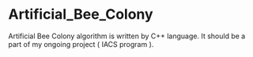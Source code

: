 # Artificial_Bee_Colony
Artificial Bee Colony algorithm is written by C++ language. It should be a part of my ongoing project ( IACS program ).
